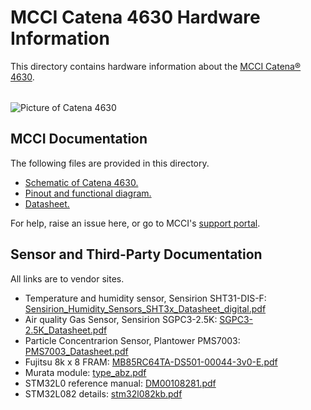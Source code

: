 
# MCCI Catena 4630 Hardware Information

This directory contains hardware information about the [MCCI Catena&reg; 4630](https://mcci.io/catena4610).

|            |             |
-------------|-------------

![Picture of Catena 4630](/assets/Catena-4630-With-PMS7003.jpg)

## MCCI Documentation

The following files are provided in this directory.

- [Schematic of Catena 4630.](./234001168f_(Catena-4630-Rev-F-Schematic).pdf)
- [Pinout and functional diagram.](./234001191b_(Catena-4630-PinMapping).png)
- [Datasheet.](./971001061a_(Catena4630-Datasheet).pdf)

For help, raise an issue here, or go to MCCI's [support portal](https://portal.mcci.com).

## Sensor and Third-Party Documentation

All links are to vendor sites.

- Temperature and humidity sensor, Sensirion SHT31-DIS-F: [Sensirion_Humidity_Sensors_SHT3x_Datasheet_digital.pdf](https://www.sensirion.com/fileadmin/user_upload/customers/sensirion/Dokumente/0_Datasheets/Humidity/Sensirion_Humidity_Sensors_SHT3x_Datasheet_digital.pdf)
- Air quality Gas Sensor, Sensirion SGPC3-2.5K: [SGPC3-2.5K_Datasheet.pdf](https://media.digikey.com/pdf/Data%20Sheets/Sensirion%20PDFs/SGPC3%20Datasheet.pdf)
- Particle Concentrarion Sensor, Plantower PMS7003: [PMS7003_Datasheet.pdf](https://aqicn.org/air/view/sensor/spec/pms7003.pdf)
- Fujitsu 8k x 8 FRAM: [MB85RC64TA-DS501-00044-3v0-E.pdf](https://www.fujitsu.com/global/documents/products/devices/semiconductor/fram/lineup/MB85RC64TA-DS501-00044-3v0-E.pdf)
- Murata module: [type_abz.pdf](https://wireless.murata.com/pub/RFM/data/type_abz.pdf)
- STM32L0 reference manual: [DM00108281.pdf](https://www.st.com/resource/en/reference_manual/DM00108281.pdf)
- STM32L082 details: [stm32l082kb.pdf](https://www.st.com/resource/en/datasheet/stm32l082kb.pdf)
